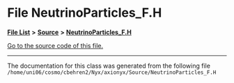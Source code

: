 
# File NeutrinoParticles\_F.H


[**File List**](files.md) **>** [**Source**](dir_74389ed8173ad57b461b9d623a1f3867.md) **>** [**NeutrinoParticles\_F.H**](NeutrinoParticles__F_8H.md)

[Go to the source code of this file.](NeutrinoParticles__F_8H_source.md)



























------------------------------
The documentation for this class was generated from the following file `/home/uni06/cosmo/cbehren2/Nyx/axionyx/Source/NeutrinoParticles_F.H`